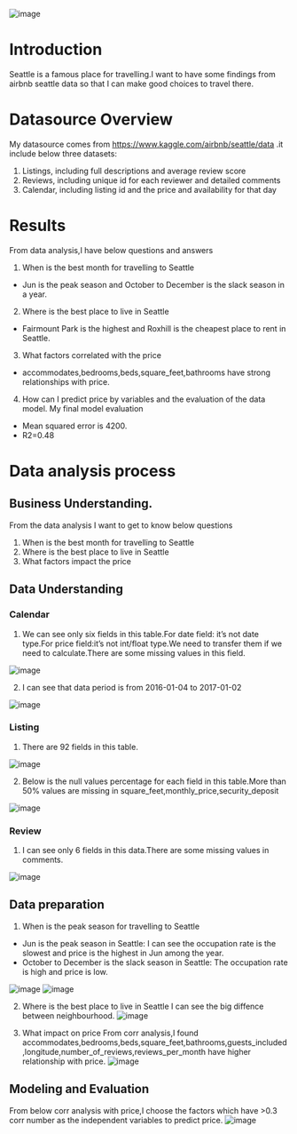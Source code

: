 ![image](https://user-images.githubusercontent.com/30916036/129551845-5bdab939-e32e-4940-9bd2-613bae7bbbf4.png)

# Introduction
Seattle is a famous place for travelling.I want to have some findings from airbnb seattle data so that I can make good choices to travel there.

# Datasource Overview
My datasource comes from https://www.kaggle.com/airbnb/seattle/data .it include below three datasets:
1. Listings, including full descriptions and average review score
2. Reviews, including unique id for each reviewer and detailed comments
3. Calendar, including listing id and the price and availability for that day

# Results
From data analysis,I have below questions and answers
1. When is the best month for travelling to Seattle
- Jun is the peak season and October to December is the slack season in a year.

2. Where is the best place to live in Seattle
- Fairmount Park is the highest and Roxhill is the cheapest place to rent in Seattle.

3. What factors correlated with the price
- accommodates,bedrooms,beds,square_feet,bathrooms have strong relationships with price.

4. How can I predict price by variables and the evaluation of the data model.
My final model evaluation 
- Mean squared error is 4200.
- R2=0.48


# Data analysis process
## Business Understanding.
From the data analysis I want to get to know below questions
1. When is the best month for travelling to Seattle
2. Where is the best place to live in Seattle
3. What factors impact the price

## Data Understanding
### Calendar
1. We can see only six fields in this table.For date field: it’s not date type.For price field:it’s not int/float type.We need to transfer them if we need to calculate.There are some missing values in this field.

![image](https://user-images.githubusercontent.com/30916036/129543154-952ace67-4034-4c61-b4c7-20b00f340db7.png)

2. I can see that data period is from 2016-01-04 to 2017-01-02

![image](https://user-images.githubusercontent.com/30916036/129543216-0ab6b2ef-ecf5-41bd-8934-3d5a1666eb44.png)

### Listing
1. There are 92 fields in this table.

![image](https://user-images.githubusercontent.com/30916036/129543469-cb139987-c832-486c-a32e-f494141bfa65.png)

2. Below is the null values percentage for each field in this table.More than 50% values are missing in square_feet,monthly_price,security_deposit

![image](https://user-images.githubusercontent.com/30916036/129543549-bb6ac72f-0739-456b-a72e-3e6417d5f544.png)

### Review
1. I can see only  6 fields in this data.There are some missing values in comments.

![image](https://user-images.githubusercontent.com/30916036/129543654-33c1815e-838e-4f17-9199-e0b2192ea9dc.png)

## Data preparation
1. When is the peak season for travelling to Seattle
- Jun is the peak season in Seattle: I can see the occupation rate is the slowest and price is the highest in Jun among the year.
- October to December is the slack season in Seattle: The occupation rate is high and price is low.

![image](https://user-images.githubusercontent.com/30916036/129544914-5a0dbdcd-4dd7-4d25-a077-3d3047997d55.png)
![image](https://user-images.githubusercontent.com/30916036/129544958-caced60d-7631-4cb8-b2aa-077bbd63de95.png)

2. Where is the best place to live in Seattle
I can see the big diffence between neighbourhood.
![image](https://user-images.githubusercontent.com/30916036/129546727-215b1f65-d48a-4604-a552-79ca79524111.png)

3. What impact on price
From corr analysis,I found accommodates,bedrooms,beds,square_feet,bathrooms,guests_included,longitude,number_of_reviews,reviews_per_month have higher relationship with price.
![image](https://user-images.githubusercontent.com/30916036/129547495-c5f9103b-c4aa-4adb-a9b1-47b92c31ac23.png)

## Modeling and Evaluation
From below corr analysis with price,I choose the factors which have >0.3 corr number as the independent variables to predict price.
![image](https://user-images.githubusercontent.com/30916036/129549360-118ac5d5-ebdb-42df-a884-8fe1e95b122c.png)

